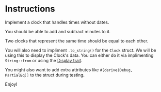 # Instructions

Implement a clock that handles times without dates.

You should be able to add and subtract minutes to it.

Two clocks that represent the same time should be equal to each other.

You will also need to impliment `.to_string()` for the `Clock` struct. We will be using this to display the Clock's data.  You can either do it via implimenting  `String::from` or using the [Display trait](https://doc.rust-lang.org/std/fmt/trait.Display.html).

You might also want to add extra attributes like `#[derive(Debug, PartialEq)]` to the struct during testing.

Enjoy!


